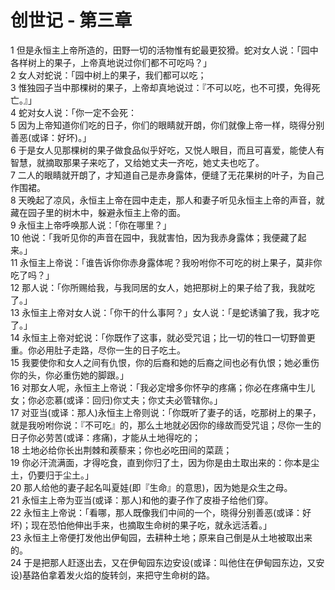 # 创世记 - 第三章
  
 1 但是永恒主上帝所造的，田野一切的活物惟有蛇最更狡猾。蛇对女人说：「园中各样树上的果子，上帝真地说过你们都不可吃吗？」  
 2 女人对蛇说：「园中树上的果子，我们都可以吃；  
 3 惟独园子当中那棵树的果子，上帝却真地说过：『不可以吃，也不可摸，免得死亡。』」  
 4 蛇对女人说：「你一定不会死：  
 5 因为上帝知道你们吃的日子，你们的眼睛就开朗，你们就像上帝一样，晓得分别善恶(或译：好坏)。」  
 6 于是女人见那棵树的果子做食品似乎好吃，又悦人眼目，而且可喜爱，能使人有智慧，就摘取那果子来吃了，又给她丈夫一齐吃，她丈夫也吃了。  
 7 二人的眼睛就开朗了，才知道自己是赤身露体，便缝了无花果树的叶子，为自己作围裙。  
 8 天晚起了凉风，永恒主上帝在园中走走，那人和妻子听见永恒主上帝的声音，就藏在园子里的树木中，躲避永恒主上帝的面。  
 9 永恒主上帝呼唤那人说：「你在哪里？」  
 10 他说：「我听见你的声音在园中，我就害怕，因为我赤身露体；我便藏了起来。」  
 11 永恒主上帝说：「谁告诉你你赤身露体呢？我吩咐你不可吃的树上果子，莫非你吃了吗？」  
 12 那人说：「你所赐给我，与我同居的女人，她把那树上的果子给了我，我就吃了。」  
 13 永恒主上帝对女人说：「你干的什么事阿？」女人说：「是蛇诱骗了我，我才吃了。」  
 14 永恒主上帝对蛇说：「你既作了这事，就必受咒诅；比一切的牲口一切野兽更重。你必用肚子走路，尽你一生的日子吃土。  
 15 我要使你和女人之间有仇恨，你的后裔和她的后裔之间也必有仇恨；她必重伤你的头，你必重伤她的脚跟。」  
 16 对那女人呢，永恒主上帝说：「我必定增多你怀孕的疼痛；你必在疼痛中生儿女；你必恋慕(或译：回归)你丈夫；你丈夫必管辖你。」  
 17 对亚当(或译：那人)永恒主上帝则说：「你既听了妻子的话，吃那树上的果子，就是我吩咐你说：『不可吃』的，那么土地就必因你的缘故而受咒诅；尽你一生的日子你必劳苦(或译：疼痛)，才能从土地得吃的；  
 18 土地必给你长出荆棘和蒺藜来；你也必吃田间的菜蔬；  
 19 你必汗流满面，才得吃食，直到你归了土，因为你是由土取出来的：你本是尘土，仍要归于尘土。」  
 20 那人给他的妻子起名叫夏娃(即『生命』的意思)，因为她是众生之母。  
 21 永恒主上帝为亚当(或译：那人)和他的妻子作了皮褂子给他们穿。  
 22 永恒主上帝说：「看哪，那人既像我们中间的一个，晓得分别善恶(或译：好坏)；现在恐怕他伸出手来，也摘取生命树的果子吃，就永远活着。」  
 23 永恒主上帝便打发他出伊甸园，去耕种土地；原来自己倒是从土地被取出来的。  
 24 于是把那人赶逐出去，又在伊甸园东边安设(或译：叫他住在伊甸园东边，又安设)基路伯拿着发火焰的旋转剑，来把守生命树的路。
